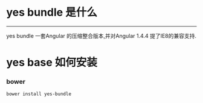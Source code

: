 # yes bundle 是什么 #
----------

yes bundle 一套Angular 的压缩整合版本,并对Angular 1.4.4 提了IE8的兼容支持.

# yes base 如何安装 

### bower

```shell
bower install yes-bundle
```